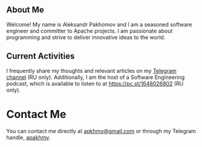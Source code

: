 ## About Me

Welcome! My name is Aleksandr Pakhomov and I am a seasoned software engineer and committer to Apache projects. 
I am passionate about programming and strive to deliver innovative ideas to the world.

## Current Activities

I frequently share my thoughts and relevant articles on my [Telegram channel](https://t.me/toxic_enterprise) (RU only). 
Additionally, I am the host of a Software Engineering podcast, which is available to listen to at https://pc.st/1648026802 (RU only).

# Contact Me

You can contact me directly at apkhmv@gmail.com or through my Telegram handle, [apakhmv](https://t.me/apakhmv).
